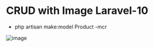 # CRUD with Image Laravel-10

- php artisan make:model Product -mcr 


![image](https://user-images.githubusercontent.com/98692798/235460407-994e6170-cbbb-4bd9-a40b-2c8cb6271df9.png)
